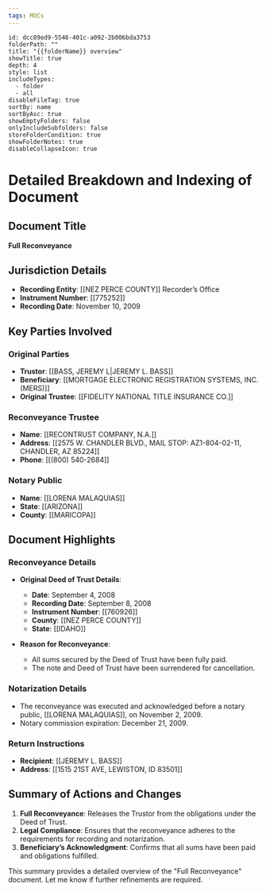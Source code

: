 ```yaml
---
tags: MOCs
---
```

```folder-overview
id: dcc89ed9-5546-401c-a092-2b006bda3753
folderPath: ""
title: "{{folderName}} overview"
showTitle: true
depth: 4
style: list
includeTypes:
  - folder
  - all
disableFileTag: true
sortBy: name
sortByAsc: true
showEmptyFolders: false
onlyIncludeSubfolders: false
storeFolderCondition: true
showFolderNotes: true
disableCollapseIcon: true
```

# Detailed Breakdown and Indexing of Document

## Document Title
**Full Reconveyance**

## Jurisdiction Details
- **Recording Entity**: [[NEZ PERCE COUNTY]] Recorder’s Office
- **Instrument Number**: [[775252]]
- **Recording Date**: November 10, 2009

## Key Parties Involved
### Original Parties
- **Trustor**: [[BASS, JEREMY L|JEREMY L. BASS]]
- **Beneficiary**: [[MORTGAGE ELECTRONIC REGISTRATION SYSTEMS, INC. (MERS)]]
- **Original Trustee**: [[FIDELITY NATIONAL TITLE INSURANCE CO.]]

### Reconveyance Trustee
- **Name**: [[RECONTRUST COMPANY, N.A.]]
- **Address**: [[2575 W. CHANDLER BLVD., MAIL STOP: AZ1-804-02-11, CHANDLER, AZ 85224]]
- **Phone**: [[(800) 540-2684]]

### Notary Public
- **Name**: [[LORENA MALAQUIAS]]
- **State**: [[ARIZONA]]
- **County**: [[MARICOPA]]

## Document Highlights

### Reconveyance Details
- **Original Deed of Trust Details**:
  - **Date**: September 4, 2008
  - **Recording Date**: September 8, 2008
  - **Instrument Number**: [[760926]]
  - **County**: [[NEZ PERCE COUNTY]]
  - **State**: [[IDAHO]]

- **Reason for Reconveyance**:
  - All sums secured by the Deed of Trust have been fully paid.
  - The note and Deed of Trust have been surrendered for cancellation.

### Notarization Details
- The reconveyance was executed and acknowledged before a notary public, [[LORENA MALAQUIAS]], on November 2, 2009.
- Notary commission expiration: December 21, 2009.

### Return Instructions
- **Recipient**: [[JEREMY L. BASS]]
- **Address**: [[1515 21ST AVE, LEWISTON, ID 83501]]

## Summary of Actions and Changes
1. **Full Reconveyance**: Releases the Trustor from the obligations under the Deed of Trust.
2. **Legal Compliance**: Ensures that the reconveyance adheres to the requirements for recording and notarization.
3. **Beneficiary’s Acknowledgment**: Confirms that all sums have been paid and obligations fulfilled.

This summary provides a detailed overview of the "Full Reconveyance" document. Let me know if further refinements are required.

